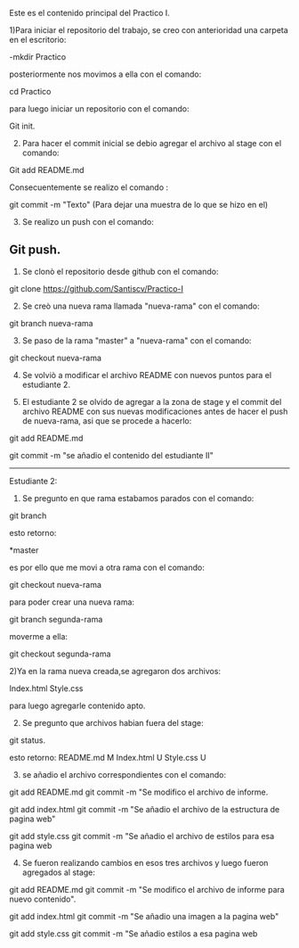Este es el contenido principal del Practico I.

1)Para iniciar el repositorio del trabajo, se creo con anterioridad una carpeta en el escritorio:

-mkdir Practico

posteriormente nos movimos a ella con el comando:

cd Practico 

para luego iniciar un repositorio con el comando:

Git init.

2) Para hacer el commit inicial se debio agregar el archivo al stage con el comando:

Git add README.md

Consecuentemente se realizo el comando :

git commit -m "Texto" (Para dejar una muestra de lo que se hizo en el)

3) Se realizo un push con el comando:

Git push.
--------------------------------------------------------------------------------------------------------------


1) Se clonò el repositorio desde github con el comando:

git clone https://github.com/Santiscv/Practico-I

2) Se creò una nueva rama llamada "nueva-rama" con el comando:

git branch nueva-rama

3) Se paso de la rama "master" a "nueva-rama" con el comando:

git checkout nueva-rama

4) Se volviò a modificar el archivo README con nuevos puntos para el estudiante 2.

5) El estudiante 2 se olvido de agregar a la zona de stage y el commit del archivo README con sus nuevas modificaciones antes de hacer el push de nueva-rama, asi que se procede a hacerlo:

git add README.md

git commit -m "se añadio el contenido del estudiante II"

-----------------------------------------------------------------------------------------------------------
Estudiante 2:

1) Se pregunto en que rama estabamos parados con el comando:

git branch

esto retorno:

*master

es por ello que me movi a otra rama con el comando:

git checkout nueva-rama

para poder crear una nueva rama:

git branch segunda-rama

moverme a ella:

git checkout segunda-rama 


2)Ya en la rama nueva creada,se agregaron dos archivos:

Index.html
Style.css

para luego agregarle contenido apto.

2) Se pregunto que archivos habian fuera del stage:

git status.

esto retorno:
README.md M
Index.html U
Style.css U

3) se añadio el archivo correspondientes con el comando:

git add README.md 
git commit -m "Se modifico el archivo de informe.

git add index.html
git commit -m "Se añadio el archivo de la estructura de pagina web"

git add style.css
git commit -m "Se añadio el archivo de estilos para esa pagina web 



4) Se fueron realizando cambios en esos tres archivos y luego fueron agregados al stage:

git add README.md 
git commit -m "Se modifico el archivo de informe para nuevo contenido".

git add index.html
git commit -m "Se añadio una imagen a la pagina web"

git add style.css
git commit -m "Se añadio  estilos a esa pagina web 




